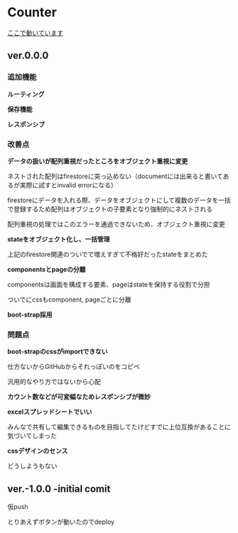 # Counter

[ここで動いています](https://imosite-counter.web.app/)

## ver.0.0.0

### 追加機能

**ルーティング**

**保存機能**

**レスポンシブ**


### 改善点

**データの扱いが配列重視だったところをオブジェクト重視に変更**

ネストされた配列はfirestoreに突っ込めない（documentには出来ると書いてあるが実際に試すとinvalid errorになる）

firestoreにデータを入れる際、データをオブジェクトにして複数のデータを一括で登録するため配列はオブジェクトの子要素となり強制的にネストされる

配列重視の処理ではこのエラーを通過できないため、オブジェクト重視に変更

**stateをオブジェクト化し、一括管理**

上記のfirestore関連のついでで増えすぎて不格好だったstateをまとめた

**componentsとpageの分離**

componentsは画面を構成する要素、pageはstateを保持する役割で分担

ついでにcssもcomponent, pageごとに分離

**boot-strap採用**

### 問題点

**boot-strapのcssがimportできない**

仕方ないからGitHubからそれっぽいのをコピペ

汎用的なやり方ではないから心配

**カウント数などが可変幅なためレスポンシブが微妙**

**excelスプレッドシートでいい**

みんなで共有して編集できるものを目指してたけどすでに上位互換があることに気づいてしまった

**cssデザインのセンス**

どうしようもない



## ver.-1.0.0 -initial comit
仮push

とりあえずボタンが動いたのでdeploy